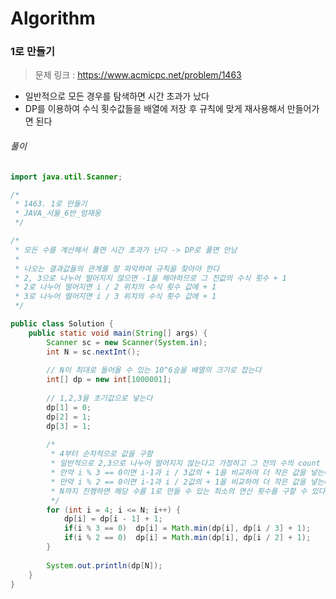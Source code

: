 # Algorithm

### 1로 만들기

> 문제 링크 : https://www.acmicpc.net/problem/1463



* 일반적으로 모든 경우를 탐색하면 시간 초과가 났다
* DP를 이용하여 수식 횟수값들을 배열에 저장 후 규칙에 맞게 재사용해서 만들어가면 된다 




###### 풀이

~~~java
import java.util.Scanner;

/*
 * 1463. 1로 만들기
 * JAVA_서울_6반_엄재웅
 */

/*
 * 모든 수를 계산해서 풀면 시간 초과가 난다 -> DP로 풀면 안남
 * 
 * 나오는 결과값들의 관계를 잘 파악하여 규칙을 찾아야 한다
 * 2, 3으로 나누어 떨어지지 않으면 -1을 해야하므로 그 전값의 수식 횟수 + 1
 * 2로 나누어 떨어지면 i / 2 위치의 수식 횟수 값에 + 1
 * 3로 나누어 떨어지면 i / 3 위치의 수식 횟수 값에 + 1
 */

public class Solution {
	public static void main(String[] args) {
		Scanner sc = new Scanner(System.in);
		int N = sc.nextInt();
		
		// N이 최대로 들어올 수 있는 10^6승을 배열의 크기로 잡는다
		int[] dp = new int[1000001];
		
		// 1,2,3을 초기값으로 넣는다
		dp[1] = 0;
		dp[2] = 1;
		dp[3] = 1;
		
		/*
		 * 4부터 순차적으로 값을 구함
		 * 일반적으로 2,3으로 나누어 떨어지지 않는다고 가정하고 그 전의 수의 count + 1을 함
		 * 만약 i % 3 == 0이면 i-1과 i / 3값의 + 1을 비교하여 더 작은 값을 넣는다
		 * 만약 i % 2 == 0이면 i-1과 i / 2값의 + 1을 비교하여 더 작은 값을 넣는다
		 * N까지 진행하면 해당 수를 1로 만들 수 있는 최소의 연산 횟수를 구할 수 있다
		 */
		for (int i = 4; i <= N; i++) {
			dp[i] = dp[i - 1] + 1;
			if(i % 3 == 0)	dp[i] = Math.min(dp[i], dp[i / 3] + 1);
			if(i % 2 == 0)	dp[i] = Math.min(dp[i], dp[i / 2] + 1);
		}
		
		System.out.println(dp[N]);
	}
}
~~~
